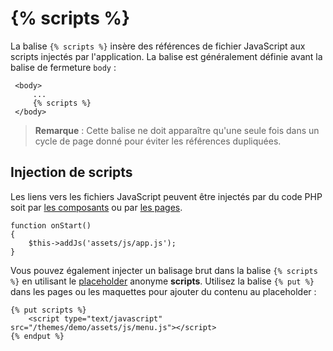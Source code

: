 # {% scripts %}

La balise `{% scripts %}` insère des références de fichier JavaScript aux scripts injectés par l'application.
La balise est généralement définie avant la balise de fermeture `body` :

     <body>
         ...
         {% scripts %}
     </body>

> **Remarque** : Cette balise ne doit apparaître qu'une seule fois dans un cycle de page donné pour éviter les références dupliquées.

## Injection de scripts

Les liens vers les fichiers JavaScript peuvent être injectés par du code PHP soit par [les composants](../plugin/components#component-assets) ou par [les pages](../cms/pages#injecting-assets).

    function onStart()
    {
        $this->addJs('assets/js/app.js');
    }

Vous pouvez également injecter un balisage brut dans la balise `{% scripts %}` en utilisant le [placeholder](../cms/layouts#placeholders) anonyme **scripts**.
Utilisez la balise `{% put %}` dans les pages ou les maquettes pour ajouter du contenu au placeholder :

    {% put scripts %}
        <script type="text/javascript" src="/themes/demo/assets/js/menu.js"></script>
    {% endput %}
